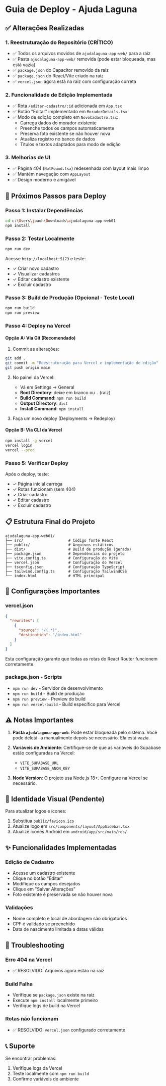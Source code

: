 # Guia de Deploy - Ajuda Laguna

## ✅ Alterações Realizadas

### 1. Reestruturação do Repositório (CRÍTICO)
- ✅ Todos os arquivos movidos de `ajudalaguna-app-web/` para a raiz
- ✅ Pasta `ajudalaguna-app-web/` removida (pode estar bloqueada, mas está vazia)
- ✅ `package.json` do Capacitor removido da raiz
- ✅ `package.json` do React/Vite criado na raiz
- ✅ `vercel.json` agora está na raiz com configuração correta

### 2. Funcionalidade de Edição Implementada
- ✅ Rota `/editar-cadastro/:id` adicionada em `App.tsx`
- ✅ Botão "Editar" implementado em `MoradorDetails.tsx`
- ✅ Modo de edição completo em `NovoCadastro.tsx`:
  - Carrega dados do morador existente
  - Preenche todos os campos automaticamente
  - Preserva foto existente se não houver nova
  - Atualiza registro no banco de dados
  - Títulos e textos adaptados para modo de edição

### 3. Melhorias de UI
- ✅ Página 404 (`NotFound.tsx`) redesenhada com layout mais limpo
- ✅ Mantém navegação com `AppLayout`
- ✅ Design moderno e amigável

## 🚀 Próximos Passos para Deploy

### Passo 1: Instalar Dependências
```bash
cd c:\Users\joaoh\Downloads\ajudalaguna-app-web01
npm install
```

### Passo 2: Testar Localmente
```bash
npm run dev
```
Acesse `http://localhost:5173` e teste:
- ✓ Criar novo cadastro
- ✓ Visualizar cadastros
- ✓ Editar cadastro existente
- ✓ Excluir cadastro

### Passo 3: Build de Produção (Opcional - Teste Local)
```bash
npm run build
npm run preview
```

### Passo 4: Deploy na Vercel

#### Opção A: Via Git (Recomendado)
1. Commit as alterações:
```bash
git add .
git commit -m "Reestruturação para Vercel e implementação de edição"
git push origin main
```

2. No painel da Vercel:
   - Vá em Settings → General
   - **Root Directory**: deixe em branco ou `.` (raiz)
   - **Build Command**: `npm run build`
   - **Output Directory**: `dist`
   - **Install Command**: `npm install`

3. Faça um novo deploy (Deployments → Redeploy)

#### Opção B: Via CLI da Vercel
```bash
npm install -g vercel
vercel login
vercel --prod
```

### Passo 5: Verificar Deploy
Após o deploy, teste:
- ✓ Página inicial carrega
- ✓ Rotas funcionam (sem 404)
- ✓ Criar cadastro
- ✓ Editar cadastro
- ✓ Excluir cadastro

## 📋 Estrutura Final do Projeto

```
ajudalaguna-app-web01/
├── src/                    # Código fonte React
├── public/                 # Arquivos estáticos
├── dist/                   # Build de produção (gerado)
├── package.json            # Dependências do projeto
├── vite.config.ts          # Configuração do Vite
├── vercel.json             # Configuração do Vercel
├── tsconfig.json           # Configuração TypeScript
├── tailwind.config.ts      # Configuração TailwindCSS
└── index.html              # HTML principal

```

## 🔧 Configurações Importantes

### vercel.json
```json
{
  "rewrites": [
    {
      "source": "/(.*)",
      "destination": "/index.html"
    }
  ]
}
```
Esta configuração garante que todas as rotas do React Router funcionem corretamente.

### package.json - Scripts
- `npm run dev` - Servidor de desenvolvimento
- `npm run build` - Build de produção
- `npm run preview` - Preview do build
- `npm run vercel-build` - Build específico para Vercel

## ⚠️ Notas Importantes

1. **Pasta `ajudalaguna-app-web`**: Pode estar bloqueada pelo sistema. Você pode deletá-la manualmente depois se necessário. Ela está vazia.

2. **Variáveis de Ambiente**: Certifique-se de que as variáveis do Supabase estão configuradas na Vercel:
   - `VITE_SUPABASE_URL`
   - `VITE_SUPABASE_ANON_KEY`

3. **Node Version**: O projeto usa Node.js 18+. Configure na Vercel se necessário.

## 🎨 Identidade Visual (Pendente)

Para atualizar logos e ícones:
1. Substitua `public/favicon.ico`
2. Atualize logo em `src/components/layout/AppSidebar.tsx`
3. Atualize ícones Android em `android/app/src/main/res/`

## ✨ Funcionalidades Implementadas

### Edição de Cadastro
- Acesse um cadastro existente
- Clique no botão "Editar"
- Modifique os campos desejados
- Clique em "Salvar Alterações"
- Foto existente é preservada se não houver nova

### Validações
- Nome completo e local de abordagem são obrigatórios
- CPF é validado se preenchido
- Data de nascimento limitada a datas válidas

## 🐛 Troubleshooting

### Erro 404 na Vercel
- ✅ RESOLVIDO: Arquivos agora estão na raiz

### Build Falha
- Verifique se `package.json` existe na raiz
- Execute `npm install` localmente primeiro
- Verifique logs de build na Vercel

### Rotas não funcionam
- ✅ RESOLVIDO: `vercel.json` configurado corretamente

## 📞 Suporte

Se encontrar problemas:
1. Verifique logs da Vercel
2. Teste localmente com `npm run build`
3. Confirme variáveis de ambiente
